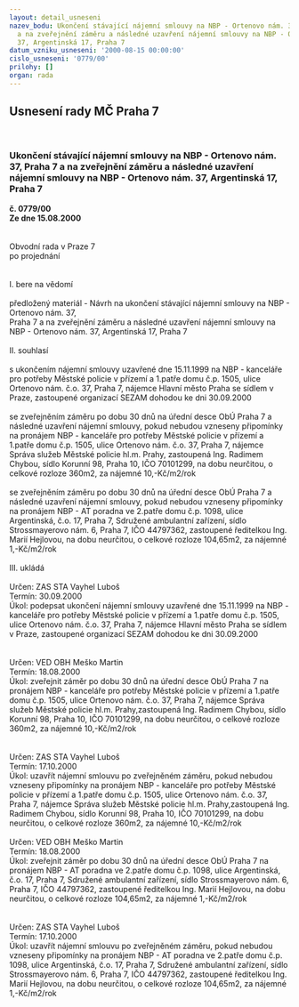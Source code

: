 ```yaml
---
layout: detail_usneseni
nazev_bodu: Ukončení stávající nájemní smlouvy na NBP - Ortenovo nám. 37, Praha 7
  a na zveřejnění záměru a následné uzavření nájemní smlouvy na NBP - Ortenovo nám.
  37, Argentinská 17, Praha 7
datum_vzniku_usneseni: '2000-08-15 00:00:00'
cislo_usneseni: '0779/00'
prilohy: []
organ: rada
---
```

<div id="ucUsn_pList" class="usn">
	<span><h2>Usnesení rady MČ Praha 7 </h2>
<br></span><div class="standBody">
<span><h3>Ukončení stávající nájemní smlouvy na NBP - Ortenovo nám. 37, Praha 7 a na zveřejnění záměru a následné uzavření nájemní smlouvy na NBP - Ortenovo nám. 37, Argentinská 17, Praha 7</h3></span><div class="center">
		<strong>č. 0779/00</strong><br>
	</div>
<div class="center">
		<strong>Ze dne 15.08.2000</strong><br><br>
	</div>     <br>Obvodní rada v Praze 7<br>po projednání<br><br><br>I.	bere na vědomí<br><br> předložený materiál - Návrh na ukončení stávající nájemní smlouvy na NBP - Ortenovo nám. 37, <br>Praha 7 a na  zveřejnění záměru a následné uzavření nájemní smlouvy na NBP - Ortenovo nám. 37, Argentinská 17, Praha 7<br><br>II.	souhlasí <br><br>s ukončením nájemní smlouvy uzavřené dne 15.11.1999 na NBP - kanceláře pro potřeby Městské policie v přízemí a 1.patře domu č.p. 1505, ulice Ortenovo nám. č.o. 37, Praha 7, nájemce Hlavní město Praha se sídlem v Praze, zastoupené organizací SEZAM  dohodou ke dni 30.09.2000<br>    <br>se zveřejněním záměru po dobu 30 dnů na úřední desce ObÚ Praha 7 a následné uzavření nájemní smlouvy, pokud nebudou vzneseny připomínky na pronájem NBP - kanceláře pro potřeby Městské policie v přízemí a 1.patře domu č.p. 1505, ulice Ortenovo nám. č.o. 37, Praha 7,  nájemce Správa služeb Městské policie hl.m. Prahy, zastoupená Ing. Radimem Chybou, sídlo Korunní 98, Praha 10, IČO 70101299, na dobu neurčitou, o celkové rozloze 360m2, za nájemné 10,-Kč/m2/rok <br><br>se zveřejněním záměru po dobu 30 dnů na úřední desce ObÚ Praha 7 a následné uzavření nájemní smlouvy, pokud nebudou vzneseny připomínky na pronájem NBP - AT poradna ve 2.patře domu č.p. 1098, ulice Argentinská, č.o. 17, Praha 7, Sdružené ambulantní zařízení, sídlo Strossmayerovo nám. 6, Praha 7, IČO 44797362, zastoupené ředitelkou Ing. Marií Hejlovou, na dobu neurčitou, o celkové rozloze 104,65m2, za nájemné 1,-Kč/m2/rok<br><br>III.	ukládá <br><br> Určen:	     	ZAS STA Vayhel Luboš<br>Termín: 30.09.2000<br>Úkol:	podepsat ukončení nájemní smlouvy uzavřené dne 15.11.1999 na NBP - kanceláře pro potřeby Městské policie v přízemí a 1.patře domu č.p. 1505, ulice Ortenovo nám. č.o. 37, Praha 7, nájemce Hlavní město Praha se sídlem v Praze, zastoupené organizací SEZAM  dohodou ke dni 30.09.2000<br><br><br> Určen:	     	VED OBH Meško Martin<br>Termín: 18.08.2000<br>Úkol:	zveřejnit záměr po dobu 30 dnů na úřední desce ObÚ Praha 7 na pronájem NBP - kanceláře pro potřeby Městské policie v přízemí a 1.patře domu č.p. 1505, ulice Ortenovo nám. č.o. 37, Praha 7,  nájemce Správa služeb Městské policie hl.m. Prahy,zastoupená Ing. Radimem Chybou, sídlo Korunní 98, Praha 10, IČO 70101299, na dobu neurčitou, o celkové rozloze 360m2, za nájemné 10,-Kč/m2/rok <br><br><br> Určen:	     	ZAS STA Vayhel Luboš<br>Termín: 17.10.2000<br>Úkol:	uzavřít nájemní smlouvu po zveřejněném záměru, pokud nebudou vzneseny připomínky na  pronájem NBP - kanceláře pro potřeby Městské policie v přízemí a 1.patře domu č.p. 1505, ulice Ortenovo nám. č.o. 37, Praha 7,  nájemce Správa služeb Městské policie hl.m. Prahy,zastoupená Ing. Radimem Chybou, sídlo Korunní 98, Praha 10, IČO 70101299, na dobu neurčitou, o celkové rozloze 360m2, za nájemné 10,-Kč/m2/rok <br> <br> Určen:	     	VED OBH Meško Martin<br>Termín: 18.08.2000<br>Úkol:	zveřejnit záměr po dobu 30 dnů na úřední desce ObÚ Praha 7 na pronájem NBP - AT poradna ve 2.patře domu č.p. 1098, ulice Argentinská, č.o. 17, Praha 7, Sdružené ambulantní zařízení, sídlo Strossmayerovo nám. 6, Praha 7, IČO 44797362, zastoupené ředitelkou Ing. Marií Hejlovou, na dobu neurčitou, o celkové rozloze 104,65m2, za nájemné 1,-Kč/m2/rok<br><br> <br> Určen:	     	ZAS STA Vayhel Luboš<br>Termín: 17.10.2000<br>Úkol:	uzavřít nájemní smlouvu po zveřejněném záměru, pokud nebudou vzneseny připomínky na  pronájem NBP  - AT poradna ve 2.patře domu č.p. 1098, ulice Argentinská, č.o. 17, Praha 7, Sdružené ambulantní zařízení, sídlo Strossmayerovo nám. 6, Praha 7, IČO 44797362, zastoupené ředitelkou Ing. Marií Hejlovou, na dobu neurčitou, o celkové rozloze 104,65m2, za nájemné 1,-Kč/m2/rok<br>  </div>
</div>
